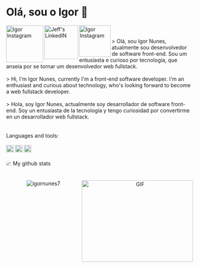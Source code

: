 # Olá, sou o Igor 👋 

<a href="https://www.instagram.com/nunesigor__/">
  <img align="left" alt="Igor Instagram" width="100px" src="https://img.shields.io/badge/Instagram-E4405F?style=for-the-badge&logo=instagram&logoColor=white" />
</a>
<a href="https://www.linkedin.com/in/igor-nunes-88b267234/">
  <img align="left" alt="Jeff's LinkedIN" width="91px" src="https://img.shields.io/badge/LinkedIn-0077B5?style=for-the-badge&logo=linkedin&logoColor=white" />
</a>
<a href="https://twitter.com/noigor_">
  <img align="left" alt="Igor Instagram" width="85" src="https://img.shields.io/badge/Twitter-1DA1F2?style=for-the-badge&logo=twitter&logoColor=white" />
</a>
<br>
<br>
> Olá, sou Igor Nunes, atualmente sou desenvolvedor de software front-end. Sou um entusiasta e curioso por tecnologia, que anseia por se tornar um desenvolvedor web fullstack.
</br>
<br>
> Hi, I'm Igor Nunes, currently I'm a front-end software developer. I'm an enthusiast and curious about technology, who's looking forward to become a web fullstack developer.
</br>
<br>
> Hola, soy Igor Nunes, actualmente soy desarrollador de software front-end. Soy un entusiasta de la tecnología y tengo curiosidad por convertirme en un desarrollador web fullstack.
</br>

<br>
</br>
Languages and tools:  
<br></br>
<code><img height="20" src="https://img.shields.io/badge/C-00599C?style=for-the-badge&logo=c&logoColor=white"></code>
<code><img height="20" src="https://img.shields.io/badge/HTML5-E34F26?style=for-the-badge&logo=html5&logoColor=white"></code>
<code><img height="20" src="https://img.shields.io/badge/Python-FFD43B?style=for-the-badge&logo=python&logoColor=blue"></code>

<br>
</br>
📈 My github stats
<br>
</br>

<p align="center"> <img src="https://github-readme-stats.vercel.app/api?username=igornunes7&show_icons=true&theme=gotham" alt="igornunes7" />
  
<img align="right" alt="GIF" src="https://github.com/abhisheknaiidu/abhisheknaiidu/blob/master/code.gif?raw=true" width="300" height="220" />
